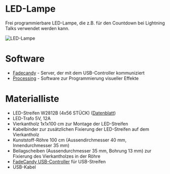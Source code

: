 # LED-Lampe
Frei programmierbare LED-Lampe, die z.B. für den Countdown bei Lightning Talks verwendet werden kann.

![LED-Lampe](https://pbs.twimg.com/media/Dro9xYtWoAAWNO7?format=jpg&name=large)

# Software

* [Fadecandy](https://github.com/scanlime/fadecandy) - Server, der mit dem USB-Controller kommuniziert
* [Processing](https://processing.org) - Software zur Programmierung visueller Effekte

# Materialliste

* LED-Streifen W2812B (4x56 STÜCK) ([Datenblatt](https://www.seeedstudio.com/document/pdf/WS2812B%20Datasheet.pdf))
* LED-Trafo 5V, 12A
* Vierkantholz 1x1x100 cm zur Montage der LED-Streifen
* Kabelbinder zur zusätzlichen Fixierung der LED-Streifen auf dem Vierkantholz
* Kunststoff-Röhre 100 cm (Aussendirchmesser 40 mm, Innendurchmesser 35 mm)
* Beilagscheiben (Aussendurchmesser 35 mm, Bohrung 13 mm) zur Fixierung des Vierkantholzes in der Röhre
* [FadeCandy USB-Controller](https://www.adafruit.com/product/1689) für USB-Streifen
* USB-Kabel
